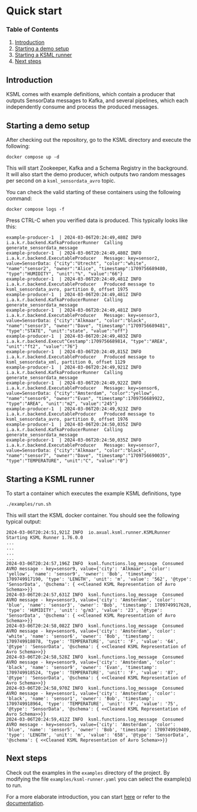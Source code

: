 # Quick start

### Table of Contents

1. [Introduction](#introduction)
2. [Starting a demo setup](#starting-a-demo-setup)
3. [Starting a KSML runner](#starting-a-ksml-runner)
4. [Next steps](#next-steps)

## Introduction

KSML comes with example definitions, which contain a producer that outputs SensorData messages to Kafka,
and several pipelines, which each independently consume and process the produced messages.

## Starting a demo setup

After checking out the repository, go to the KSML directory and execute the following:

```
docker compose up -d
```

This will start Zookeeper, Kafka and a Schema Registry in the background. It will also start the demo producer, which
outputs two random messages per second on a `ksml_sensordata_avro` topic.

You can check the valid starting of these containers using the following command:

```
docker compose logs -f
```

Press CTRL-C when you verified data is produced. This typically looks like this:

```
example-producer-1  | 2024-03-06T20:24:49,480Z INFO  i.a.k.r.backend.KafkaProducerRunner  Calling generate_sensordata_message
example-producer-1  | 2024-03-06T20:24:49,480Z INFO  i.a.k.r.backend.ExecutableProducer   Message: key=sensor2, value=SensorData: {"city":"Utrecht", "color":"white", "name":"sensor2", "owner":"Alice", "timestamp":1709756689480, "type":"HUMIDITY", "unit":"%", "value":"66"}
example-producer-1  | 2024-03-06T20:24:49,481Z INFO  i.a.k.r.backend.ExecutableProducer   Produced message to ksml_sensordata_avro, partition 0, offset 1975
example-producer-1  | 2024-03-06T20:24:49,481Z INFO  i.a.k.r.backend.KafkaProducerRunner  Calling generate_sensordata_message
example-producer-1  | 2024-03-06T20:24:49,481Z INFO  i.a.k.r.backend.ExecutableProducer   Message: key=sensor3, value=SensorData: {"city":"Alkmaar", "color":"black", "name":"sensor3", "owner":"Dave", "timestamp":"1709756689481", "type":"STATE", "unit":"state", "value":"off"}
example-producer-1  | 2024-03-06T20:24:49,483Z INFO  i.a.k.r.backend.Execut^Cestamp":1709756689814, "type":"AREA", "unit":"ft2", "value":"76"}
example-producer-1  | 2024-03-06T20:24:49,815Z INFO  i.a.k.r.backend.ExecutableProducer   Produced message to ksml_sensordata_xml, partition 0, offset 1129
example-producer-1  | 2024-03-06T20:24:49,921Z INFO  i.a.k.r.backend.KafkaProducerRunner  Calling generate_sensordata_message
example-producer-1  | 2024-03-06T20:24:49,922Z INFO  i.a.k.r.backend.ExecutableProducer   Message: key=sensor6, value=SensorData: {"city":"Amsterdam", "color":"yellow", "name":"sensor6", "owner":"Evan", "timestamp":1709756689922, "type":"AREA", "unit":"m2", "value":"245"}
example-producer-1  | 2024-03-06T20:24:49,923Z INFO  i.a.k.r.backend.ExecutableProducer   Produced message to ksml_sensordata_avro, partition 0, offset 1976
example-producer-1  | 2024-03-06T20:24:50,035Z INFO  i.a.k.r.backend.KafkaProducerRunner  Calling generate_sensordata_message
example-producer-1  | 2024-03-06T20:24:50,035Z INFO  i.a.k.r.backend.ExecutableProducer   Message: key=sensor7, value=SensorData: {"city":"Alkmaar", "color":"black", "name":"sensor7", "owner":"Dave", "timestamp":"1709756690035", "type":"TEMPERATURE", "unit":"C", "value":"0"}

```

## Starting a KSML runner

To start a container which executes the example KSML definitions, type

```
./examples/run.sh
```

This will start the KSML docker container. You should see the following typical output:

```
2024-03-06T20:24:51,921Z INFO  io.axual.ksml.runner.KSMLRunner      Starting KSML Runner 1.76.0.0
...
...
...
...
2024-03-06T20:24:57,196Z INFO  ksml.functions.log_message  Consumed AVRO message - key=sensor9, value={'city': 'Alkmaar', 'color': 'yellow', 'name': 'sensor9', 'owner': 'Bob', 'timestamp': 1709749917190, 'type': 'LENGTH', 'unit': 'm', 'value': '562', '@type': 'SensorData', '@schema': { <<Cleaned KSML Representation of Avro Schema>>}}
2024-03-06T20:24:57,631Z INFO  ksml.functions.log_message  Consumed AVRO message - key=sensor3, value={'city': 'Amsterdam', 'color': 'blue', 'name': 'sensor3', 'owner': 'Bob', 'timestamp': 1709749917628, 'type': 'HUMIDITY', 'unit': 'g/m3', 'value': '23', '@type': 'SensorData', '@schema': { <<Cleaned KSML Representation of Avro Schema>>}}
2024-03-06T20:24:58,082Z INFO  ksml.functions.log_message  Consumed AVRO message - key=sensor6, value={'city': 'Amsterdam', 'color': 'white', 'name': 'sensor6', 'owner': 'Bob', 'timestamp': 1709749918078, 'type': 'TEMPERATURE', 'unit': 'F', 'value': '64', '@type': 'SensorData', '@schema': { <<Cleaned KSML Representation of Avro Schema>>}}
2024-03-06T20:24:58,528Z INFO  ksml.functions.log_message  Consumed AVRO message - key=sensor9, value={'city': 'Amsterdam', 'color': 'black', 'name': 'sensor9', 'owner': 'Evan', 'timestamp': 1709749918524, 'type': 'TEMPERATURE', 'unit': 'F', 'value': '87', '@type': 'SensorData', '@schema': { <<Cleaned KSML Representation of Avro Schema>>}}
2024-03-06T20:24:58,970Z INFO  ksml.functions.log_message  Consumed AVRO message - key=sensor1, value={'city': 'Amsterdam', 'color': 'black', 'name': 'sensor1', 'owner': 'Bob', 'timestamp': 1709749918964, 'type': 'TEMPERATURE', 'unit': 'F', 'value': '75', '@type': 'SensorData', '@schema': { <<Cleaned KSML Representation of Avro Schema>>}}
2024-03-06T20:24:59,412Z INFO  ksml.functions.log_message  Consumed AVRO message - key=sensor5, value={'city': 'Amsterdam', 'color': 'blue', 'name': 'sensor5', 'owner': 'Bob', 'timestamp': 1709749919409, 'type': 'LENGTH', 'unit': 'm', 'value': '658', '@type': 'SensorData', '@schema': { <<Cleaned KSML Representation of Avro Schema>>}}

```

## Next steps

Check out the examples in the `examples` directory of the project. By modifying the file `examples/ksml-runner.yaml` you
can select the example(s) to run.

For a more elaborate introduction, you can start [here](getting-started/introduction.md) or refer to the [documentation](index.md).
